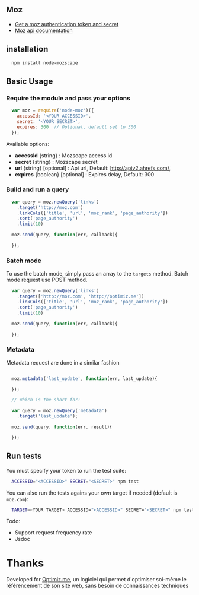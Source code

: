 ## Moz

- [Get a moz authentication token and secret](https://moz.com/products/api/keys)
- [Moz api documentation](https://moz.com/help/guides/moz-api/mozscape)

## installation

```bash
  npm install node-mozscape
```

## Basic Usage

### Require the module and pass your options
```javascript
  var moz = require('node-moz')({
    accessId: '<YOUR ACCESSID>',
    secret: '<YOUR SECRET>',
    expires: 300  // Optional, default set to 300
  });
```

Available options:
- **accessId** {string} : Mozscape access id
- **secret** {string} : Mozscape secret
- **url** {string} [optional] : Api url, Default: http://apiv2.ahrefs.com/,
- **expires** {boolean} [optional] : Expires delay, Default: 300

### Build and run a query

```javascript
  var query = moz.newQuery('links')
    .target('http://moz.com')
    .linkCols(['title', 'url', 'moz_rank', 'page_authority'])
    .sort('page_authority')
    .limit(10)

  moz.send(query, function(err, callback){

  });
```

### Batch mode

To use the batch mode, simply pass an array to the `targets` method. Batch mode request use POST method.

```javascript
  var query = moz.newQuery('links')
    .target(['http://moz.com', 'http://optimiz.me'])
    .linkCols(['title', 'url', 'moz_rank', 'page_authority'])
    .sort('page_authority')
    .limit(10)

  moz.send(query, function(err, callback){

  });
```

### Metadata

Metadata request are done in a similar fashion
```javascript

  moz.metadata('last_update', function(err, last_update){

  });

  // Which is the short for:

  var query = moz.newQuery('metadata')
    .target('last_update');

  moz.send(query, function(err, result){

  });
```


## Run tests

You must specify your token to run the test suite:

```bash
  ACCESSID="<ACCESSID>" SECRET="<SECRET>" npm test
```

You can also run the tests agains your own target if needed (default is `moz.com`):
```bash
  TARGET=<YOUR TARGET> ACCESSID="<ACCESSID>" SECRET="<SECRET>" npm test
```

Todo:
- Support request frequency rate
- Jsdoc

# Thanks
Developed for [Optimiz.me](http://optimiz.me), un logiciel qui permet d'optimiser soi-même le référencement de son site web, sans besoin de connaissances techniques

